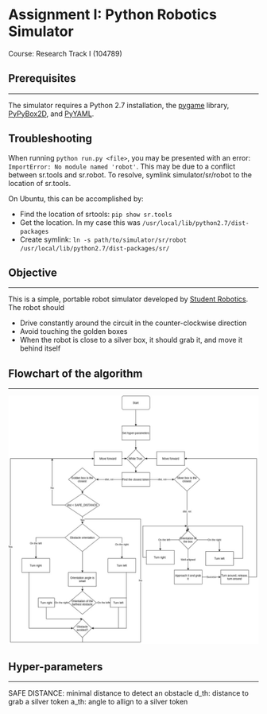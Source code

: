 Assignment I: Python Robotics Simulator
================================

Course: Research Track I (104789)

## Prerequisites
----------------------

The simulator requires a Python 2.7 installation, the [pygame](http://pygame.org/) library, [PyPyBox2D](https://pypi.python.org/pypi/pypybox2d/2.1-r331), and [PyYAML](https://pypi.python.org/pypi/PyYAML/).

## Troubleshooting

When running `python run.py <file>`, you may be presented with an error: `ImportError: No module named 'robot'`. This may be due to a conflict between sr.tools and sr.robot. To resolve, symlink simulator/sr/robot to the location of sr.tools.

On Ubuntu, this can be accomplished by:
* Find the location of srtools: `pip show sr.tools`
* Get the location. In my case this was `/usr/local/lib/python2.7/dist-packages`
* Create symlink: `ln -s path/to/simulator/sr/robot /usr/local/lib/python2.7/dist-packages/sr/`

## Objective
-----------------------------
This is a simple, portable robot simulator developed by [Student Robotics](https://studentrobotics.org).
The robot should 
* Drive constantly around the circuit in the counter-clockwise direction
* Avoid touching the golden boxes
* When the robot is close to a silver box, it should grab it, and move it behind itself


## Flowchart of the algorithm
-----------------------------
![alt text](flowchart.jpg "Flowchart")

## Hyper-parameters
-----------------------------
SAFE DISTANCE: minimal distance to detect an obstacle
d_th: distance to grab a silver token
a_th: angle to allign to a silver token
